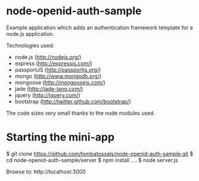 node-openid-auth-sample
=======================

Example application which adds an authentication framework template for a node.js application.

Technologies used:
* node.js (http://nodejs.org/)
* express (http://expressjs.com/)
* passportJS (http://passportjs.org/)
* mongo (http://www.mongodb.org/)
* mongoose (http://mongoosejs.com/)
* jade (http://jade-lang.com/)
* jquery (http://jquery.com/)
* bootstrap (http://twitter.github.com/bootstrap/)

The code sizes very small thanks to the node modules used. 

Starting the mini-app
=====================
$ git clone https://github.com/tombatossals/node-openid-auth-sample.git
$ cd node-openid-auth-sample/server
$ npm install
....
$ node server.js

Browse to: http://localhost:3000
